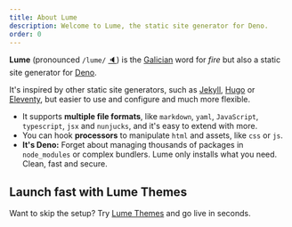 ```yaml
---
title: About Lume
description: Welcome to Lume, the static site generator for Deno.
order: 0
---
```


**Lume** (pronounced `/lume/` [🔈](https://ilg.usc.es/pronuncia/mp3/l/1833.mp3))
is the [Galician](https://en.wikipedia.org/wiki/Galician_language) word for
_fire_ but also a static site generator for [Deno](https://deno.land/).

It's inspired by other static site generators, such as
[Jekyll](https://jekyllrb.com/), [Hugo](https://gohugo.io/) or
[Eleventy](https://www.11ty.dev/), but easier to use and configure and much more
flexible.

- It supports **multiple file formats**, like `markdown`, `yaml`, `JavaScript`,
  `typescript`, `jsx` and `nunjucks`, and it's easy to extend with more.
- You can hook **processors** to manipulate `html` and assets, like `css` or
  `js`.
- **It's Deno:** Forget about managing thousands of packages in `node_modules`
  or complex bundlers. Lume only installs what you need. Clean, fast and secure.

## Launch fast with Lume Themes

Want to skip the setup? Try [Lume Themes](/themes) and go live in seconds.
